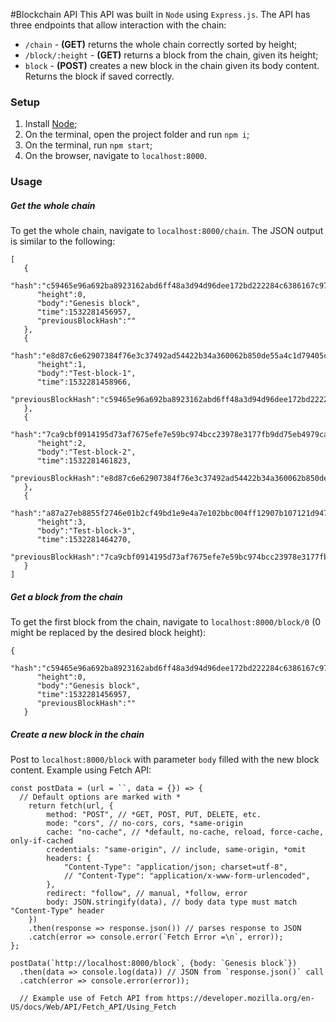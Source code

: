 #Blockchain API
This API was built in `Node` using `Express.js`. The API has three endpoints that allow interaction with the chain:

- `/chain` - **(GET)** returns the whole chain correctly sorted by height;
- `/block/:height` - **(GET)** returns a block from the chain, given its height;
- `block` - **(POST)** creates a new block in the chain given its body content. Returns the block if saved correctly.

### Setup
1. Install [Node](https://nodejs.org);
2. On the terminal, open the project folder and run `npm i`;
3. On the terminal, run `npm start`;
4. On the browser, navigate to `localhost:8000`.

### Usage
##### Get the whole chain
To get the whole chain, navigate to `localhost:8000/chain`. The JSON output is similar to the following:

```
[  
   {  
      "hash":"c59465e96a692ba8923162abd6ff48a3d94d96dee172bd222284c6386167c978",
      "height":0,
      "body":"Genesis block",
      "time":1532281456957,
      "previousBlockHash":""
   },
   {  
      "hash":"e8d87c6e62907384f76e3c37492ad54422b34a360062b850de55a4c1d79405c9",
      "height":1,
      "body":"Test-block-1",
      "time":1532281458966,
      "previousBlockHash":"c59465e96a692ba8923162abd6ff48a3d94d96dee172bd222284c6386167c978"
   },
   {  
      "hash":"7ca9cbf0914195d73af7675efe7e59bc974bcc23978e3177fb9dd75eb4979ca4",
      "height":2,
      "body":"Test-block-2",
      "time":1532281461823,
      "previousBlockHash":"e8d87c6e62907384f76e3c37492ad54422b34a360062b850de55a4c1d79405c9"
   },
   {  
      "hash":"a87a27eb8855f2746e01b2cf49bd1e9e4a7e102bbc004ff12907b107121d9477",
      "height":3,
      "body":"Test-block-3",
      "time":1532281464270,
      "previousBlockHash":"7ca9cbf0914195d73af7675efe7e59bc974bcc23978e3177fb9dd75eb4979ca4"
   }
]
```

##### Get a block from the chain
To get the first block from the chain, navigate to `localhost:8000/block/0` (0 might be replaced by the desired block height):

```
{  
      "hash":"c59465e96a692ba8923162abd6ff48a3d94d96dee172bd222284c6386167c978",
      "height":0,
      "body":"Genesis block",
      "time":1532281456957,
      "previousBlockHash":""
   }
```

##### Create a new block in the chain
Post to `localhost:8000/block` with parameter `body` filled with the new block content. Example using Fetch API:

```
const postData = (url = ``, data = {}) => {
  // Default options are marked with *
    return fetch(url, {
        method: "POST", // *GET, POST, PUT, DELETE, etc.
        mode: "cors", // no-cors, cors, *same-origin
        cache: "no-cache", // *default, no-cache, reload, force-cache, only-if-cached
        credentials: "same-origin", // include, same-origin, *omit
        headers: {
            "Content-Type": "application/json; charset=utf-8",
            // "Content-Type": "application/x-www-form-urlencoded",
        },
        redirect: "follow", // manual, *follow, error
        body: JSON.stringify(data), // body data type must match "Content-Type" header
    })
    .then(response => response.json()) // parses response to JSON
    .catch(error => console.error(`Fetch Error =\n`, error));
};

postData(`http://localhost:8000/block`, {body: `Genesis block`})
  .then(data => console.log(data)) // JSON from `response.json()` call
  .catch(error => console.error(error));
  
  // Example use of Fetch API from https://developer.mozilla.org/en-US/docs/Web/API/Fetch_API/Using_Fetch
``` 